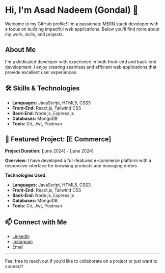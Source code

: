 # Hi, I'm Asad Nadeem (Gondal) 👋

Welcome to my GitHub profile! I'm a passionate MERN stack developer with a focus on building impactful web applications. Below you'll find more about my work, skills, and projects.

## About Me

I'm a dedicated developer with experience in both front-end and back-end development. I enjoy creating seamless and efficient web applications that provide excellent user experiences.

## 🛠️ Skills & Technologies

- **Languages:** JavaScript, HTML5, CSS3
- **Front-End:** React.js, Tailwind CSS
- **Back-End:** Node.js, Express.js
- **Databases:** MongoDB
- **Tools:** Git, Jwt, Postman

## 🌟 Featured Project: [E Commerce]

**Project Duration:** [june 2024] - [june 2024]

**Overview:**
I have developed a full-featured e-commerce platform with a responsive interface for
browsing products and managing orders



**Technologies Used:**
- **Languages:** JavaScript, HTML5, CSS3
- **Front-End:** React.js, Tailwind CSS
- **Back-End:** Node.js, Express.js
- **Databases:** MongoDB
- **Tools:** Git, Jwt, Postman


## 📫 Connect with Me

- [LinkedIn](https://www.linkedin.com/in/asad-nadeem-gondal-01a75821b)
- [Instagram](https://www.instagram.com/asad._.jutt__)
- [Email](asadnadeem931@gmail.com)

---

Feel free to reach out if you'd like to collaborate on a project or just want to connect!
